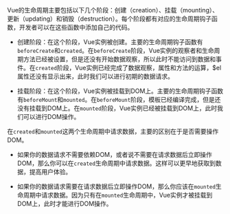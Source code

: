 Vue的生命周期主要包括以下几个阶段：创建（creation）、挂载（mounting）、更新（updating）和销毁（destruction）。每个阶段都有对应的生命周期钩子函数，开发者可以在这些函数中添加自己的代码。

- 创建阶段：在这个阶段，Vue实例被创建。主要的生命周期钩子函数有`beforeCreate`和`created`。在`beforeCreate`阶段，Vue实例的观察者和生命周期方法已经被设置，但是还没有开始数据观察，所以此时不能访问到数据和事件。在`created`阶段，Vue实例已经完成了数据观察，属性和方法的运算，$el属性还没有显示出来，此时我们可以进行初期的数据请求。
    
- 挂载阶段：在这个阶段，Vue实例被挂载到DOM上。主要的生命周期钩子函数有`beforeMount`和`mounted`。在`beforeMount`阶段，模板已经编译完成，但是还没有挂载到DOM上。在`mounted`阶段，Vue实例已经被挂载到DOM上，此时我们可以进行DOM操作。
    

在`created`和`mounted`这两个生命周期中请求数据，主要的区别在于是否需要操作DOM。

- 如果你的数据请求不需要依赖DOM，或者说不需要在请求数据后立即操作DOM，那么你可以在`created`生命周期中请求数据。这样可以更早地获取到数据，提高用户体验。
    
- 如果你的数据请求需要在请求数据后立即操作DOM，那么你应该在`mounted`生命周期中请求数据。因为只有在`mounted`生命周期中，Vue实例才被挂载到DOM上，此时才能进行DOM操作。

